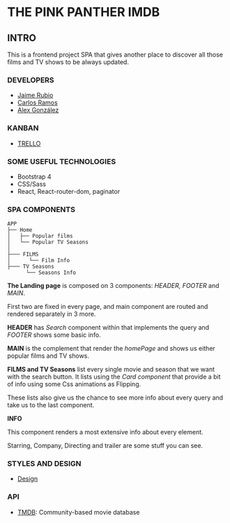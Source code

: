 # THE PINK PANTHER IMDB 

## INTRO

This is a frontend project SPA that gives another place to discover all those films and TV shows to be always updated.
<br>

### DEVELOPERS

- <a href="https://github.com/JaimeRC">Jaime Rubio</a>
- <a href="https://github.com/Asix94">Carlos Ramos</a>
- <a href="https://github.com/AlexGonRod">Alex González</a>


### KANBAN 

- <a href="https://trello.com/b/dBKU5l7x/themoviedb"> TRELLO</a>

### SOME USEFUL TECHNOLOGIES

- Bootstrap 4
- CSS/Sass
- React, React-router-dom, paginator


### SPA COMPONENTS

``` bh
APP
├── Home
│   ├── Popular films
│   └── Popular TV Seasons
│
├─── FILMS
│      └── Film Info
├─── TV Seasons
      └── Seasons Info
```

**The Landing page** is composed on 3 components: *HEADER, FOOTER* and *MAIN*.

First two are fixed in every page, and main component are routed and rendered separately in 3 more.

**HEADER** has *Search* component within that implements the query and *FOOTER* shows some basic info.

**MAIN** is the complement that render the *homePage* and shows us either popular films and TV shows.

**FILMS and TV Seasons** list every single movie and season that we want with the search button.
It lists using the *Card component* that provide a bit of info using  some Css animations as Flipping.

These lists also give us the chance to see more info about every query and take us to the last component.

**INFO**

This component renders a most extensive info about every element.

Starring, Company, Directing and trailer are some stuff you can see.





### STYLES AND DESIGN

- <a href="https://github.com/JaimeRC/ThePinkPanter/tree/develop/thepinkpanther/public/design">Design </a>

### API
- <a href="https://www.themoviedb.org/documentation/api">TMDB</a>: Community-based movie database


